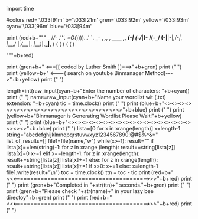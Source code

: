 import time

#colors
red='\033[91m'
b='\033[21m'
gren='\033[92m'
yellow='\033[93m'
cyan='\033[96m'
blue='\033[94m'

print (red+b+"""
                    _
                   /_/-     .'''.
                =O(_))))...'    `.
                   \_\-
          __,   ____,___,_  _,  ____ ____,____, 
        (-|   (-/_|(- /(-\_/  (-|__|-|_,(-|_,  
         _|__,_/  |,_/__,_|,   _|__)_|__,_|__, 
        (    (     (    (     (    (    (      

"""+b+red)

print (gren+b+"            <===[[ coded by Luther Smith ]]===>"+b+gren)
print (" ")
print (yellow+b+"     <---( search on youtube Binmanager Method)--->"+b+yellow)
print (" ")

length=int(raw_input(cyan+b+"Enter the number of characters: "+b+cyan))
print (" ")
name=raw_input(cyan+b+"Name your wordlist wit (.txt) extension: "+b+cyan)
tic = time.clock()
print (" ")
print (blue+b+"<><><><><><><><><><><><><><><><><><><><><>"+b+blue)
print (" ")
print (yellow+b+"Binmanager is Generating Wordlist Please Wait!"+b+yellow)
print (" ")
print (blue+b+"<><><><><><><><><><><><><><><><><><><><><>"+b+blue)
print (" ")
lista=[0 for x in xrange(length)]
x=length-1
string="abcdefghijklmnopqrstuvwxyz1234567890!@#$%^&*"
list_of_results=[]
file1=file(name,"w")
while(x>-1):
    result=""
    if lista[x]==len(string)-1:
        for z in xrange (length):
            result+=string[lista[z]]
        lista[x]=0
        x-=1
    elif x==length-1:
        for z in xrange(length):
            result+=string[lista[z]]
        lista[x]+=1
    else:
        for z in xrange(length):
            result+=string[lista[z]]
        lista[x]+=1
        if x>0:
            x+=1
        else:
            x=length-1
    file1.write(result+"\n")
toc = time.clock()
ttn = toc - tic
print (red+b+"<<<========================================>>>"+b+red)
print (" ")
print (gren+b+"Completed in "+str(ttn)+" seconds."+b+gren)
print (" ")
print (gren+b+"Please check "+str(name)+" in your lazy bee directoy"+b+gren)
print (" ")
print (red+b+"<<<========================================>>>"+b+red)
print (" ")
